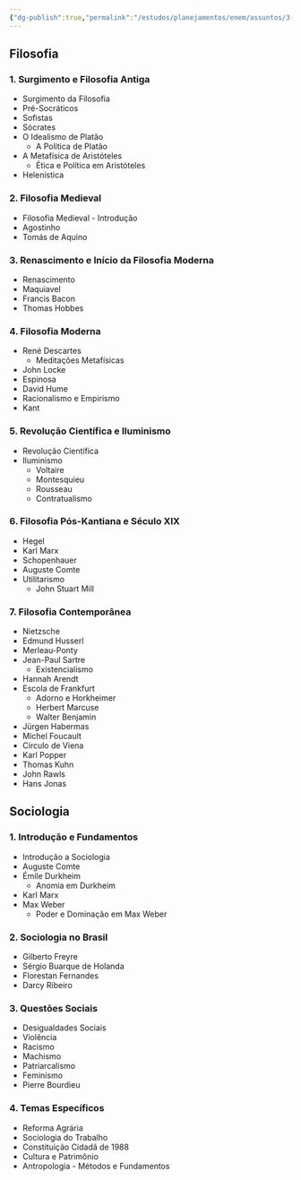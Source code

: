 ```yaml
---
{"dg-publish":true,"permalink":"/estudos/planejamentos/enem/assuntos/3-humanas/filosofia-e-sociologia/","updated":"2025-03-18T00:05:57.758-03:00"}
---
```


## Filosofia

### 1. Surgimento e Filosofia Antiga

- Surgimento da Filosofia
- Pré-Socráticos
- Sofistas
- Sócrates
- O Idealismo de Platão
	- A Política de Platão
- A Metafísica de Aristóteles
	- Ética e Política em Aristóteles
- Helenística

### 2. Filosofia Medieval

- Filosofia Medieval - Introdução
- Agostinho
- Tomás de Aquino

### 3. Renascimento e Início da Filosofia Moderna

- Renascimento
- Maquiavel
- Francis Bacon
- Thomas Hobbes

### 4. Filosofia Moderna

- René Descartes
	- Meditações Metafísicas
- John Locke
- Espinosa
- David Hume
- Racionalismo e Empirismo
- Kant

### 5. Revolução Científica e Iluminismo

- Revolução Científica
- Iluminismo
	- Voltaire
	- Montesquieu
	- Rousseau
	- Contratualismo

### 6. Filosofia Pós-Kantiana e Século XIX

- Hegel
- Karl Marx
- Schopenhauer
- Auguste Comte
- Utilitarismo
	- John Stuart Mill

### 7. Filosofia Contemporânea

- Nietzsche
- Edmund Husserl
- Merleau-Ponty
- Jean-Paul Sartre
	- Existencialismo
- Hannah Arendt
- Escola de Frankfurt
	- Adorno e Horkheimer
	- Herbert Marcuse
	- Walter Benjamin
- Jürgen Habermas
- Michel Foucault
- Círculo de Viena
- Karl Popper
- Thomas Kuhn
- John Rawls
- Hans Jonas

## Sociologia

### 1. Introdução e Fundamentos

- Introdução a Sociologia
- Auguste Comte
- Émile Durkheim
	- Anomia em Durkheim
- Karl Marx
- Max Weber
	- Poder e Dominação em Max Weber

### 2. Sociologia no Brasil

- Gilberto Freyre
- Sérgio Buarque de Holanda
- Florestan Fernandes
- Darcy Ribeiro

### 3. Questões Sociais

- Desigualdades Sociais
- Violência
- Racismo
- Machismo
- Patriarcalismo
- Feminismo
- Pierre Bourdieu

### 4. Temas Específicos

- Reforma Agrária
- Sociologia do Trabalho
- Constituição Cidadã de 1988
- Cultura e Patrimônio
- Antropologia - Métodos e Fundamentos
